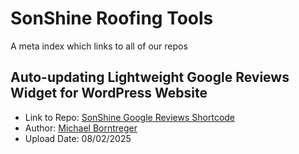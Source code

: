 # SonShine Roofing Tools
A meta index which links to all of our repos

## Auto-updating Lightweight Google Reviews Widget for WordPress Website
- Link to Repo: [SonShine Google Reviews Shortcode](https://github.com/mjborntreger/sonshine-google-reviews-shortcode)
- Author: [Michael Borntreger](https://github.com/mjborntreger)
- Upload Date: 08/02/2025
